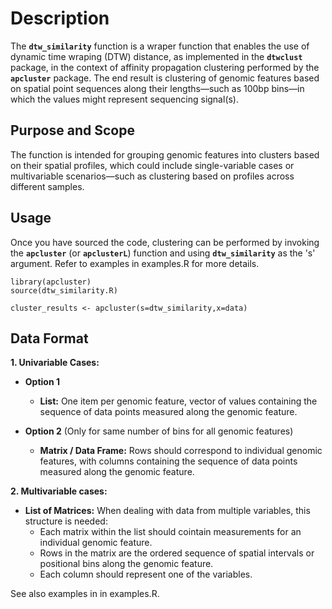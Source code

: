  
 # Description

 The **`dtw_similarity`** function is a wraper function that enables the use of dynamic time wraping (DTW) distance,
 as implemented in the **`dtwclust`** package, in the context of affinity propagation clustering performed by the **`apcluster`** package.
 The end result is clustering of genomic features based on spatial point sequences along their lengths—such as 100bp bins—in which the values might represent sequencing signal(s).

## Purpose and Scope 

The function is intended for grouping genomic features into clusters based on their spatial profiles, which could include single-variable cases or multivariable scenarios—such as clustering based on profiles across different samples.

## Usage

Once you have sourced the code, clustering can be performed by invoking the **`apcluster`** (or **`apclusterL`**) function and using **`dtw_similarity`** as the 's' argument. Refer to examples in examples.R for more details.

```
library(apcluster)
source(dtw_similarity.R)

cluster_results <- apcluster(s=dtw_similarity,x=data)
```

## Data Format

**1. Univariable Cases:**

- **Option 1** 
    - **List:** One item per genomic feature, vector of values containing the sequence of data points measured along the genomic feature. 

- **Option 2** (Only for same number of bins for all genomic features)

    - **Matrix / Data Frame:** Rows should correspond to individual genomic features, with columns containing the sequence of data points measured along the genomic feature. 

**2. Multivariable cases:**

- **List of Matrices:** When dealing with data from multiple variables, this structure is needed:
  - Each matrix within the list should cointain measurements for an individual genomic feature. 
  - Rows in the matrix are the ordered sequence of spatial intervals or positional bins along the genomic feature. 
  - Each column should represent one of the variables. 

See also examples in in examples.R.

